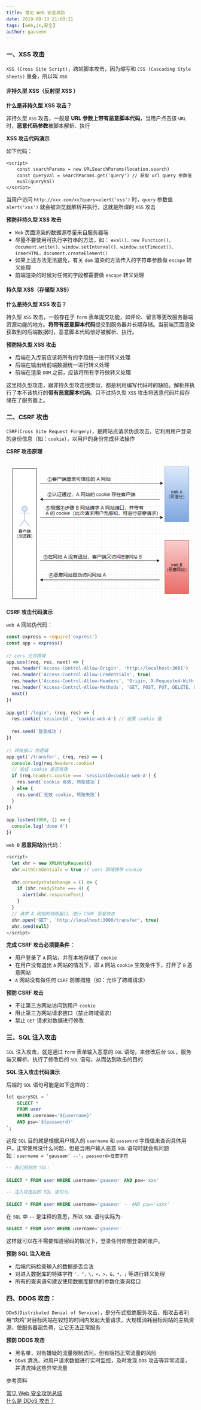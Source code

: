 ```yaml
---
title: 常见 Web 安全攻防
date: 2019-08-13 21:08:21
tags: [web,js,安全]
author: gauseen
---
```


### 一、XSS 攻击

`XSS (Cross Site Script)`，跨站脚本攻击，因为缩写和 `CSS (Cascading Style Sheets)` 重叠，所以叫 `XSS`  

#### 非持久型 XSS（反射型 XSS ）

**什么是非持久型 XSS 攻击？**  

非持久型 `XSS` 攻击，一般是 **URL 参数上带有恶意脚本代码**，当用户点击该 `URL` 时，**恶意代码参数**被脚本解析、执行

**XSS 攻击代码演示**  

如下代码：
```
<script>
    const searchParams = new URLSearchParams(location.search)
    const queryVal = searchParams.get('query') // 获取 url query 参数值
    eval(queryVal)
</script>
```
当用户访问 `http://xxx.com/xx?query=alert('xss')` 时，`query` 参数值 `alert('xss')` 就会被浏览器解析并执行，这就是所谓的 `XSS` 攻击  

**预防非持久型 XSS 攻击**  
- `Web` 页面渲染的数据源尽量来自服务器端
- 尽量不要使用可执行字符串的方法，如： `eval()、new Function()、document.write()、window.setInterval()、window.setTimeout()、innerHTML、document.createElement()`
- 如果上述方法无法避免，有关 `dom` 渲染的方法传入的字符串参数做 `escape` 转义处理
- 前端渲染的时候对任何的字段都需要做 `escape` 转义处理

#### 持久型 XSS（存储型 XSS）

**什么是持久型 XSS 攻击？**  

持久型 `XSS` 攻击，一般存在于 `form` 表单提交功能，如评论、留言等更改服务器端资源功能的地方。**将带有恶意脚本代码**提交到服务器并长期存储。当前端页面渲染获取到的后端数据时，恶意脚本代码恰好被解析、执行。  

**预防持久型 XSS 攻击**  
- 后端在入库前应该将所有的字段统一进行转义处理
- 后端在输出给前端数据统一进行转义处理
- 前端在渲染 `DOM` 之前，应该将所有字符做转义处理

这里持久型攻击，跟非持久型攻击很类似，都是利用编写代码时的缺陷，解析并执行了本不该执行的**带有恶意脚本代码**。只不过持久型 `XSS` 攻击将恶意代码片段存储在了服务器上。


### 二、CSRF 攻击

`CSRF(Cross Site Request Forgery)`，是跨站点请求伪造攻击，它利用用户登录的身份信息（如：`cookie`），以用户的身份完成非法操作  

**CSRF 攻击原理**  

![](https://raw.githubusercontent.com/gauseen/images-bed/master/blog/CSRF.png)

**CSRF 攻击代码演示**  

`web A` 网站伪代码：  

```js
const express = require('express')
const app = express()

// cors 允许跨域
app.use((req, res, next) => {
  res.header('Access-Control-Allow-Origin', 'http://localhost:3001')
  res.header('Access-Control-Allow-Credentials', true)
  res.header('Access-Control-Allow-Headers', 'Origin, X-Requested-With, Content-Type, Accept')
  res.header('Access-Control-Allow-Methods', 'GET, POST, PUT, DELETE, OPTIONS')
  next()
})

app.get('/login', (req, res) => {
  res.cookie('sessionId', 'cookie-web-A') // 设置 cookie 值

  res.send(`登录成功`)
})

// 转账接口 伪逻辑
app.get('/transfer', (req, res) => {
  console.log(req.headers.cookie)
  // 验证 cookie 是否有效
  if (req.headers.cookie === 'sessionId=cookie-web-A') {
    res.send(`cookie 有效, 转账成功`)
  } else {
    res.send(`无效 cookie, 转账失败`)
  }
})

app.listen(3000, () => {
  console.log('done A')
})
```

`web B` **恶意网站**伪代码：  

```js
<script>
  let xhr = new XMLHttpRequest()
  xhr.withCredentials = true // cors 跨域携带 cookie

  xhr.onreadystatechange = () => {
    if (xhr.readyState === 4) {
      alert(xhr.responseText)
    }
  }
  // 请求 A 网站的转账接口，进行 CSRF 恶意攻击
  xhr.open('GET', 'http://localhost:3000/transfer', true)
  xhr.send(null)
</script>
```

**完成 CSRF 攻击必须要条件：**  

- 用户登录了 `A` 网站，并在本地存储了 `cookie`
- 在用户没有退出 `A` 网站的情况下，即 `A` 网站 `cookie` 生效条件下，打开了 `B` 恶意网站
- `A` 网站没有做任何 `CSRF` 防御措施（如：允许了跨域请求）

**预防 CSRF 攻击**  

- 不让第三方网站访问到用户 `cookie`
- 阻止第三方网站请求接口（禁止跨域请求）
- 禁止 `GET` 请求对数据进行修改

### 三、SQL 注入攻击

`SQL` 注入攻击，就是通过 `form` 表单输入恶意的 `SQL` 语句，来修改后台 `SQL`，服务端又解析、执行了修改后的 `SQL` 语句，从而达到攻击的目的  

**SQL 注入攻击代码演示**  

后端的 `SQL` 语句可能是如下这样的：
```sql
let querySQL = `
    SELECT *
    FROM user
    WHERE username='${username}'
    AND psw='${password}'
`;
```

这段 `SQL` 目的就是根据用户输入的 `username` 和 `password` 字段值来查询具体用户。正常使用没什么问题，但是当用户输入恶意 `SQL` 语句时就会有问题  
如：`username = 'gauseen' --'`，`password=任意字符`  

```sql
-- 我们预想的 SQL:

SELECT * FROM user WHERE username='gauseen' AND psw='xxx'
```

```sql
-- 注入攻击后的 SQL 语句为:

SELECT * FROM user WHERE username='gauseen' -- AND psw='xxxx'
```

在 `SQL` 中 `--` 是注释的意思，所以 `SQL` 语句实际为:
```sql
SELECT * FROM user WHERE username='gauseen'
```

这样就可以在不需要知道密码的情况下，登录任何你想登录的账户。  

**预防 SQL 注入攻击**  

- 后端代码检查输入的数据是否合法
- 对进入数据库的特殊字符 `'，"，\，<，>，&，*，;` 等进行转义处理
- 所有的查询语句建议使用数据库提供的参数化查询接口

### 四、DDOS 攻击：

`DDoS(Distributed Denial of Service)`，是分布式拒绝服务攻击，指攻击者利用“肉鸡”对目标网站在较短的时间内发起大量请求，大规模消耗目标网站的主机资源，使服务器超负荷，让它无法正常服务  

**预防 DDOS 攻击**  

- 黑名单，对有嫌疑的流量限制访问，但有阻挡正常流量的风险
- `DDoS` 清洗，对用户请求数据进行实时监控，及时发现 `DOS` 攻击等异常流量，并清洗掉这些异常流量



参考资料  

[常见 Web 安全攻防总结](https://zoumiaojiang.com/article/common-web-security/)  
[什么是 DDoS 攻击？](https://www.zhihu.com/question/22259175)